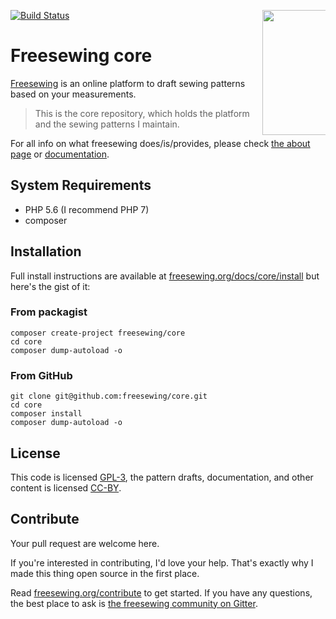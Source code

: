 <a href="https://freesewing.org/"><img src="https://freesewing.org/img/logo/logo-black.svg" align="right" width=200 style="max-width: 20%;" /></a>
[![Build Status](https://travis-ci.org/freesewing/core.svg?branch=master)](https://travis-ci.org/freesewing/core)

# Freesewing core
[Freesewing](https://freesewing.org/) is an online platform to draft sewing patterns based on your measurements.

> This is the core repository, which holds the platform and the sewing patterns I maintain.

For all info on what freesewing does/is/provides, please check [the about page](https://freesewing.org/about/) or  [documentation](https://freesewing.org/docs/).

## System Requirements
* PHP 5.6 (I recommend PHP 7)
* composer

## Installation

Full install instructions are available at [freesewing.org/docs/core/install](https://freesewing.org/docs/core/install)
but here's the gist of it:

### From packagist
```
composer create-project freesewing/core
cd core
composer dump-autoload -o
```

### From GitHub
```
git clone git@github.com:freesewing/core.git
cd core
composer install
composer dump-autoload -o
```

## License
This code is licensed [GPL-3](https://www.gnu.org/licenses/gpl-3.0.en.html), 
the pattern drafts, documentation, and other content is licensed [CC-BY](https://creativecommons.org/licenses/by/4.0/).

## Contribute

Your pull request are welcome here. 

If you're interested in contributing, I'd love your help.
That's exactly why I made this thing open source in the first place.

Read [freesewing.org/contribute](https://freesewing.org/contribute) to get started.
If you have any questions, the best place to ask is [the freesewing community on Gitter](https://gitter.im/freesewing/freesewing).
